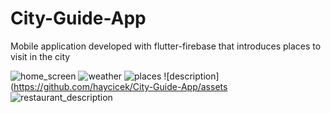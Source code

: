 # City-Guide-App
Mobile application developed with flutter-firebase that introduces places to visit in the city

![home_screen](https://github.com/haycicek/City-Guide-App/assets/127198386/1ade490d-93f0-4503-b5ab-bf56892fc69e)
![weather](https://github.com/haycicek/City-Guide-App/assets/127198386/04cb92c3-cf9f-49d7-9da2-e398d2fc0f1d)
![places](https://github.com/haycicek/City-Guide-App/assets/127198386/c7d5cf85-beae-482e-9418-c5cb70911102)
![description](https://github.com/haycicek/City-Guide-App/assets
![restaurant_description](https://github.com/haycicek/City-Guide-App/assets/127198386/670ffc0d-ef0b-41e9-b55e-af688f2e1e21)


